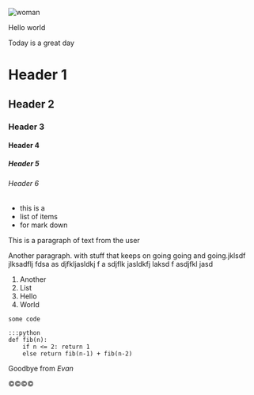 ![woman]({{image_path}}woman.jpg)

Hello world

Today is a great day

# Header 1
## Header 2
### Header 3
#### Header 4
##### Header 5
###### Header 6


* this is a
* list of items
* for mark down


This is a paragraph of text from the user

Another paragraph. with stuff
that keeps
on
going going
and going.jklsdf jlksadflj 
fdsa
 as djfkljasldkj f
 a sdjflk jasldkfj laksd
 f asdjfkl jasd
 
1. Another
2. List
3. Hello
4. World

`some code`

    :::python
    def fib(n):
        if n <= 2: return 1
        else return fib(n-1) + fib(n-2)

Goodbye from *Evan*

©©©©
